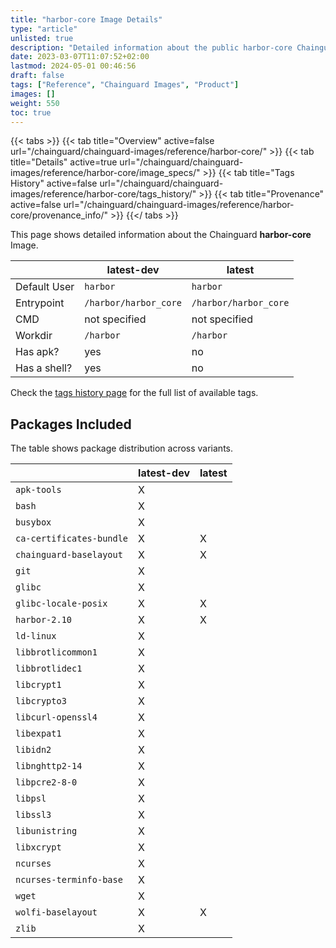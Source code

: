 ```yaml
---
title: "harbor-core Image Details"
type: "article"
unlisted: true
description: "Detailed information about the public harbor-core Chainguard Image."
date: 2023-03-07T11:07:52+02:00
lastmod: 2024-05-01 00:46:56
draft: false
tags: ["Reference", "Chainguard Images", "Product"]
images: []
weight: 550
toc: true
---
```


{{< tabs >}}
{{< tab title="Overview" active=false url="/chainguard/chainguard-images/reference/harbor-core/" >}}
{{< tab title="Details" active=true url="/chainguard/chainguard-images/reference/harbor-core/image_specs/" >}}
{{< tab title="Tags History" active=false url="/chainguard/chainguard-images/reference/harbor-core/tags_history/" >}}
{{< tab title="Provenance" active=false url="/chainguard/chainguard-images/reference/harbor-core/provenance_info/" >}}
{{</ tabs >}}

This page shows detailed information about the Chainguard **harbor-core** Image.

|              | latest-dev            | latest                |
|--------------|-----------------------|-----------------------|
| Default User | `harbor`              | `harbor`              |
| Entrypoint   | `/harbor/harbor_core` | `/harbor/harbor_core` |
| CMD          | not specified         | not specified         |
| Workdir      | `/harbor`             | `/harbor`             |
| Has apk?     | yes                   | no                    |
| Has a shell? | yes                   | no                    |

Check the [tags history page](/chainguard/chainguard-images/reference/harbor-core/tags_history/) for the full list of available tags.

## Packages Included
The table shows package distribution across variants.

|                          | latest-dev | latest |
|--------------------------|------------|--------|
| `apk-tools`              | X          |        |
| `bash`                   | X          |        |
| `busybox`                | X          |        |
| `ca-certificates-bundle` | X          | X      |
| `chainguard-baselayout`  | X          | X      |
| `git`                    | X          |        |
| `glibc`                  | X          |        |
| `glibc-locale-posix`     | X          | X      |
| `harbor-2.10`            | X          | X      |
| `ld-linux`               | X          |        |
| `libbrotlicommon1`       | X          |        |
| `libbrotlidec1`          | X          |        |
| `libcrypt1`              | X          |        |
| `libcrypto3`             | X          |        |
| `libcurl-openssl4`       | X          |        |
| `libexpat1`              | X          |        |
| `libidn2`                | X          |        |
| `libnghttp2-14`          | X          |        |
| `libpcre2-8-0`           | X          |        |
| `libpsl`                 | X          |        |
| `libssl3`                | X          |        |
| `libunistring`           | X          |        |
| `libxcrypt`              | X          |        |
| `ncurses`                | X          |        |
| `ncurses-terminfo-base`  | X          |        |
| `wget`                   | X          |        |
| `wolfi-baselayout`       | X          | X      |
| `zlib`                   | X          |        |

